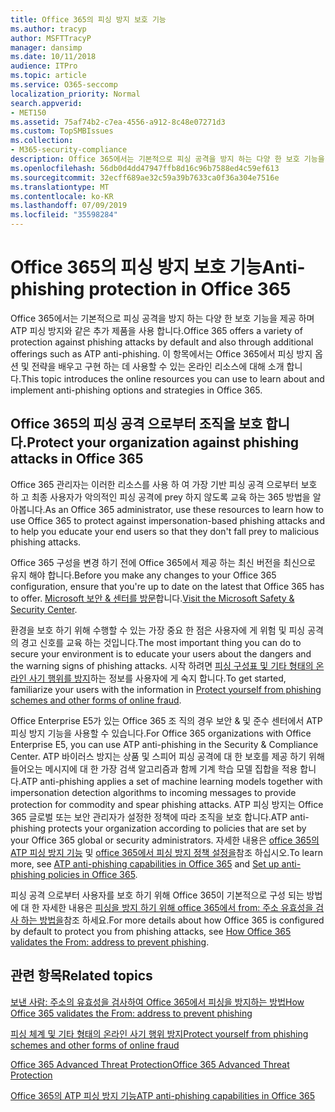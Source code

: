 ```yaml
---
title: Office 365의 피싱 방지 보호 기능
ms.author: tracyp
author: MSFTTracyP
manager: dansimp
ms.date: 10/11/2018
audience: ITPro
ms.topic: article
ms.service: O365-seccomp
localization_priority: Normal
search.appverid:
- MET150
ms.assetid: 75af74b2-c7ea-4556-a912-8c48e07271d3
ms.custom: TopSMBIssues
ms.collection:
- M365-security-compliance
description: Office 365에서는 기본적으로 피싱 공격을 방지 하는 다양 한 보호 기능을 제공 하며 ATP 피싱 방지와 같은 추가 제품을 사용 합니다. 이 항목에서는 Office 365에서 피싱 방지 옵션 및 전략을 배우고 구현 하는 데 사용할 수 있는 온라인 리소스에 대해 소개 합니다.
ms.openlocfilehash: 56db0d4dd47947ffb8d16c96b7588ed4c59ef613
ms.sourcegitcommit: 32ecff689ae32c59a39b7633ca0f36a304e7516e
ms.translationtype: MT
ms.contentlocale: ko-KR
ms.lasthandoff: 07/09/2019
ms.locfileid: "35598284"
---
```

# <a name="anti-phishing-protection-in-office-365"></a><span data-ttu-id="deaed-104">Office 365의 피싱 방지 보호 기능</span><span class="sxs-lookup"><span data-stu-id="deaed-104">Anti-phishing protection in Office 365</span></span>

<span data-ttu-id="deaed-105">Office 365에서는 기본적으로 피싱 공격을 방지 하는 다양 한 보호 기능을 제공 하며 ATP 피싱 방지와 같은 추가 제품을 사용 합니다.</span><span class="sxs-lookup"><span data-stu-id="deaed-105">Office 365 offers a variety of protection against phishing attacks by default and also through additional offerings such as ATP anti-phishing.</span></span> <span data-ttu-id="deaed-106">이 항목에서는 Office 365에서 피싱 방지 옵션 및 전략을 배우고 구현 하는 데 사용할 수 있는 온라인 리소스에 대해 소개 합니다.</span><span class="sxs-lookup"><span data-stu-id="deaed-106">This topic introduces the online resources you can use to learn about and implement anti-phishing options and strategies in Office 365.</span></span>
  
## <a name="protect-your-organization-against-phishing-attacks-in-office-365"></a><span data-ttu-id="deaed-107">Office 365의 피싱 공격 으로부터 조직을 보호 합니다.</span><span class="sxs-lookup"><span data-stu-id="deaed-107">Protect your organization against phishing attacks in Office 365</span></span>

<span data-ttu-id="deaed-108">Office 365 관리자는 이러한 리소스를 사용 하 여 가장 기반 피싱 공격 으로부터 보호 하 고 최종 사용자가 악의적인 피싱 공격에 prey 하지 않도록 교육 하는 365 방법을 알아봅니다.</span><span class="sxs-lookup"><span data-stu-id="deaed-108">As an Office 365 administrator, use these resources to learn how to use Office 365 to protect against impersonation-based phishing attacks and to help you educate your end users so that they don't fall prey to malicious phishing attacks.</span></span>
  
<span data-ttu-id="deaed-109">Office 365 구성을 변경 하기 전에 Office 365에서 제공 하는 최신 버전을 최신으로 유지 해야 합니다.</span><span class="sxs-lookup"><span data-stu-id="deaed-109">Before you make any changes to your Office 365 configuration, ensure that you're up to date on the latest that Office 365 has to offer.</span></span> <span data-ttu-id="deaed-110">[Microsoft 보안 &amp; 센터를 방문](https://www.microsoft.com/security/default.aspx)합니다.</span><span class="sxs-lookup"><span data-stu-id="deaed-110">[Visit the Microsoft Safety &amp; Security Center](https://www.microsoft.com/security/default.aspx).</span></span>
  
<span data-ttu-id="deaed-111">환경을 보호 하기 위해 수행할 수 있는 가장 중요 한 점은 사용자에 게 위험 및 피싱 공격의 경고 신호를 교육 하는 것입니다.</span><span class="sxs-lookup"><span data-stu-id="deaed-111">The most important thing you can do to secure your environment is to educate your users about the dangers and the warning signs of phishing attacks.</span></span> <span data-ttu-id="deaed-112">시작 하려면 [피싱 구성표 및 기타 형태의 온라인 사기 행위를 방지](https://support.office.com/article/f84750b4-2f2c-46c3-89f6-e65f7f8c3546)하는 정보를 사용자에 게 숙지 합니다.</span><span class="sxs-lookup"><span data-stu-id="deaed-112">To get started, familiarize your users with the information in [Protect yourself from phishing schemes and other forms of online fraud](https://support.office.com/article/f84750b4-2f2c-46c3-89f6-e65f7f8c3546).</span></span>
  
<span data-ttu-id="deaed-113">Office Enterprise E5가 있는 Office 365 조 직의 경우 보안 &amp; 및 준수 센터에서 ATP 피싱 방지 기능을 사용할 수 있습니다.</span><span class="sxs-lookup"><span data-stu-id="deaed-113">For Office 365 organizations with Office Enterprise E5, you can use ATP anti-phishing in the Security &amp; Compliance Center.</span></span> <span data-ttu-id="deaed-114">ATP 바이러스 방지는 상품 및 스피어 피싱 공격에 대 한 보호를 제공 하기 위해 들어오는 메시지에 대 한 가장 검색 알고리즘과 함께 기계 학습 모델 집합을 적용 합니다.</span><span class="sxs-lookup"><span data-stu-id="deaed-114">ATP anti-phishing applies a set of machine learning models together with impersonation detection algorithms to incoming messages to provide protection for commodity and spear phishing attacks.</span></span> <span data-ttu-id="deaed-115">ATP 피싱 방지는 Office 365 글로벌 또는 보안 관리자가 설정한 정책에 따라 조직을 보호 합니다.</span><span class="sxs-lookup"><span data-stu-id="deaed-115">ATP anti-phishing protects your organization according to policies that are set by your Office 365 global or security administrators.</span></span> <span data-ttu-id="deaed-116">자세한 내용은 [office 365의 ATP 피싱 방지 기능](atp-anti-phishing.md) 및 [office 365에서 피싱 방지 정책 설정을](set-up-anti-phishing-policies.md)참조 하십시오.</span><span class="sxs-lookup"><span data-stu-id="deaed-116">To learn more, see [ATP anti-phishing capabilities in Office 365](atp-anti-phishing.md) and [Set up anti-phishing policies in Office 365](set-up-anti-phishing-policies.md).</span></span>
  
<span data-ttu-id="deaed-117">피싱 공격 으로부터 사용자를 보호 하기 위해 Office 365이 기본적으로 구성 되는 방법에 대 한 자세한 내용은 [피싱을 방지 하기 위해 office 365에서 from: 주소 유효성을 검사 하는 방법을](how-office-365-validates-the-from-address.md)참조 하세요.</span><span class="sxs-lookup"><span data-stu-id="deaed-117">For more details about how Office 365 is configured by default to protect you from phishing attacks, see [How Office 365 validates the From: address to prevent phishing](how-office-365-validates-the-from-address.md).</span></span>
  
## <a name="related-topics"></a><span data-ttu-id="deaed-118">관련 항목</span><span class="sxs-lookup"><span data-stu-id="deaed-118">Related topics</span></span>

[<span data-ttu-id="deaed-119">보낸 사람: 주소의 유효성을 검사하여 Office 365에서 피싱을 방지하는 방법</span><span class="sxs-lookup"><span data-stu-id="deaed-119">How Office 365 validates the From: address to prevent phishing</span></span>](how-office-365-validates-the-from-address.md)
  
[<span data-ttu-id="deaed-120">피싱 체계 및 기타 형태의 온라인 사기 행위 방지</span><span class="sxs-lookup"><span data-stu-id="deaed-120">Protect yourself from phishing schemes and other forms of online fraud</span></span>](https://support.office.com/article/f84750b4-2f2c-46c3-89f6-e65f7f8c3546)
  
[<span data-ttu-id="deaed-121">Office 365 Advanced Threat Protection</span><span class="sxs-lookup"><span data-stu-id="deaed-121">Office 365 Advanced Threat Protection</span></span>](office-365-atp.md)
  
[<span data-ttu-id="deaed-122">Office 365의 ATP 피싱 방지 기능</span><span class="sxs-lookup"><span data-stu-id="deaed-122">ATP anti-phishing capabilities in Office 365</span></span>](atp-anti-phishing.md)
  

